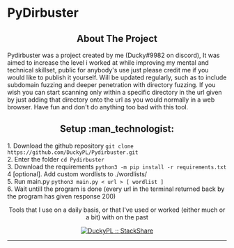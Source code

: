 # PyDirbuster

<h2 align="center">About The Project</h2>

<p align="left">
    Pydirbuster was a project created by me (Ducky#9982 on discord), It was aimed to increase the level i worked at while improving my mental and technical skillset, public for anybody's use just please credit me if you would like to publish it yourself. Will be updated regularly, such as to include subdomain fuzzing and deeper penetration with directory fuzzing. If you wish you can start scanning only within a specific directory in the url given by just adding that directory onto the url as you would normally in a web browser. Have fun and don't do anything too bad with this tool.
</p>

<h2 align="center">Setup :man_technologist:</h2>
<p align="left">
    1. Download the github repository <code>git clone https://github.com/DuckyPL/Pydirbuster.git</code><br>
    2. Enter the folder <code>cd Pydirbuster</code><br>
    3. Download the requirements <code>python3 -m pip install -r requirements.txt</code><br>
    4 [optional]. Add custom wordlists to ./wordlists/<br>
    5. Run main.py <code>python3 main.py < url > [ wordlist ]</code><br>
    6. Wait untill the program is done (every url in the terminal returned back by the program has given response 200)<br>
</p>

<p align="center">Tools that I use on a daily basis, or that I've used or worked (either much or a bit) with on the past</p>
<p align="center">
  <a href="https://stackshare.io/DuckyPL/my-personal-stack">
    <img src="http://img.shields.io/badge/tech-stack-0690fa.svg?style=flat" alt="DuckyPL :: StackShare" />
  </a>
</p>

---
